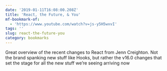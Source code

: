 ```yaml
---
date: '2019-01-11T16:08:00.208Z'
title: 'React, the Future, & You'
mf-bookmark-of:
  - 'https://www.youtube.com/watch?v=js-y5H5wxvI'
tags: ''
slug: react-the-future-you
category: bookmarks
---
```

Great overview of the recent changes to React from Jenn Creighton. Not the brand spanking new stuff like Hooks, but rather the v16.0 changes that set the stage for all the new stuff we’re seeing arriving now
